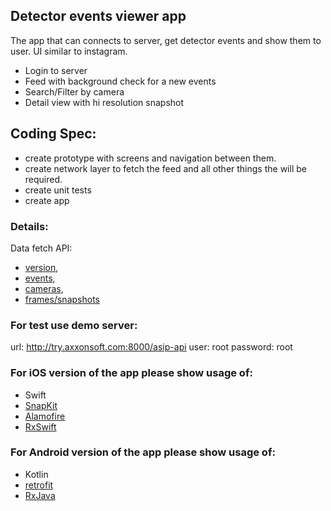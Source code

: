 ## Detector events viewer app 

The app that can connects to server, get detector events and show them to user.
UI similar to instagram. 
* Login to server
* Feed with background check for a new events
* Search/Filter by camera
* Detail view with hi resolution snapshot

## Coding Spec:
* create prototype with screens and navigation between them.
* create network layer to fetch the feed and all other things the will be required.
* create unit tests
* create app

### Details:
Data fetch API: 
* [version](https://doc.axxonsoft.com/confluence/display/next45en/Get+info+about+Server+version),
* [events](https://doc.axxonsoft.com/confluence/display/next45en/Get+list+of+detection+tools+events), 
* [cameras](https://doc.axxonsoft.com/confluence/pages/viewpage.action?pageId=184378390),
* [frames/snapshots](https://doc.axxonsoft.com/confluence/display/next45en/Review+video+footage+by+frame)

### For test use demo server:
url: http://try.axxonsoft.com:8000/asip-api
user: root
password: root

### For iOS version of the app please show usage of:
* Swift
* [SnapKit](https://github.com/SnapKit/SnapKit)
* [Alamofire](https://github.com/Alamofire/Alamofire)
* [RxSwift](https://github.com/ReactiveX/RxSwift)

### For Android version of the app please show usage of:
* Kotlin
* [retrofit](https://github.com/square/retrofit)
* [RxJava](https://github.com/ReactiveX/RxJava)

